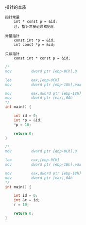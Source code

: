 

指针的本质

    指针常量
        int * const p = &id;
        注: 指针常量必须初始化

    常量指针
        const int *p = &id;
        int const *p = &id;

    只读指针
        const int * const p = &id;

```cpp
/*
mov         dword ptr [ebp-0Ch],0

lea         eax,[ebp-0Ch]
mov         dword ptr [ebp-18h],eax

mov         eax,dword ptr [ebp-18h]
mov         dword ptr [eax],0Ah
*/
int main() {

	int id = 0;
	int *p = &id;
	*p = 10;

	return 0;
}
```


```cpp
/*
mov         dword ptr [ebp-0Ch],0

lea         eax,[ebp-0Ch]
mov         dword ptr [ebp-18h],eax

mov         eax,dword ptr [ebp-18h]
mov         dword ptr [eax],0Ah
*/
int main() {

	int id = 0;
	int &r = id;
	r = 10;

	return 0;
}
```



